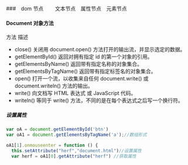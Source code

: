 ###　dom 节点
　　文本节点　属性节点　元素节点

#### Document 对象方法
方法	描述
- close()	关闭用 document.open() 方法打开的输出流，并显示选定的数据。
- getElementById()	返回对拥有指定 id 的第一个对象的引用。
- getElementsByName()	返回带有指定名称的对象集合。
- getElementsByTagName()	返回带有指定标签名的对象集合。
- open()	打开一个流，以收集来自任何 document.write() 或 document.writeln() 方法的输出。
- write()	向文档写 HTML 表达式 或 JavaScript 代码。
- writeln()	等同于 write() 方法，不同的是在每个表达式之后写一个换行符。
##### 设置属性
```js
var oA = document.getElementById('btn')
var oA1 = document.getElementsByTagName('a');//数组形式

oA1[1].onmouseenter = function () {
  this.setAttribute("herf","document.html")//设置属性
  var herf = oA1[0].getAttribute("herf") //获取属性
```
